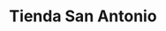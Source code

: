---
title: "Tienda San Antonio"
url: /san-miguel/tienda-san-antonio-16-calle-oriente/
shop: Kiosk
---